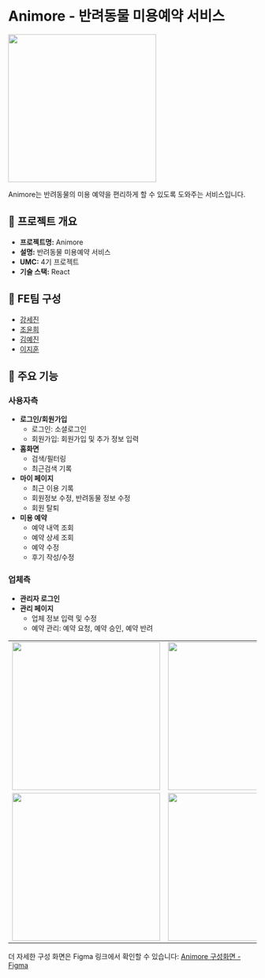 # Animore - 반려동물 미용예약 서비스
<img src="https://github.com/awaaaake/UMC_animore_project/assets/103404308/4cbd04d6-1c6d-4655-ab6b-7244dca1524c" width="300"/>

Animore는 반려동물의 미용 예약을 편리하게 할 수 있도록 도와주는 서비스입니다.

## 📌 프로젝트 개요
- **프로젝트명:** Animore
- **설명:** 반려동물 미용예약 서비스
- **UMC:** 4기 프로젝트
- **기술 스택:** React

## 📌 FE팀 구성
- [강세진](https://github.com/S2ej1n)
- [조윤희](https://github.com/awaaaake)
- [김예진](https://github.com/dani001024)
- [이지훈](https://github.com/moonshine-hun)

## 📌 주요 기능
### 사용자측
- **로그인/회원가입**
  - 로그인: 소셜로그인
  - 회원가입: 회원가입 및 추가 정보 입력
- **홈화면**
  - 검색/필터링
  - 최근검색 기록
- **마이 페이지**
  - 최근 이용 기록
  - 회원정보 수정, 반려동물 정보 수정
  - 회원 탈퇴
- **미용 예약**
  - 예약 내역 조회
  - 예약 상세 조회
  - 예약 수정
  - 후기 작성/수정

### 업체측
- **관리자 로그인**
- **관리 페이지**
  - 업체 정보 입력 및 수정
  - 예약 관리: 예약 요청, 예약 승인, 예약 반려
<table>
  <tr>
    <td><img src="https://github.com/awaaaake/UMC_animore_project/assets/103404308/ff79502b-77c6-4ba4-af75-2011f59a73f7" width="300"/></td>
    <td><img src="https://github.com/awaaaake/UMC_animore_project/assets/103404308/55614df1-72a3-49fb-8dfa-3775511e2523" width="300"/></td>
  </tr>
  <tr>
    <td><img src="https://github.com/awaaaake/UMC_animore_project/assets/103404308/ab09bf89-00ba-4d05-b538-11451cd60782" width="300"/></td>
    <td><img src="https://github.com/awaaaake/UMC_animore_project/assets/103404308/4f03aaa1-76b8-4237-aa54-e07c81e45495" width="300"/></td>
  </tr>
</table>

더 자세한 구성 화면은 Figma 링크에서 확인할 수 있습니다: [Animore 구성화면 - Figma](https://www.figma.com/design/qIsyfklPoWFBStX80bygy8/avs?node-id=0-1&t=4moZ1rIYXtHdTBlf-0)
